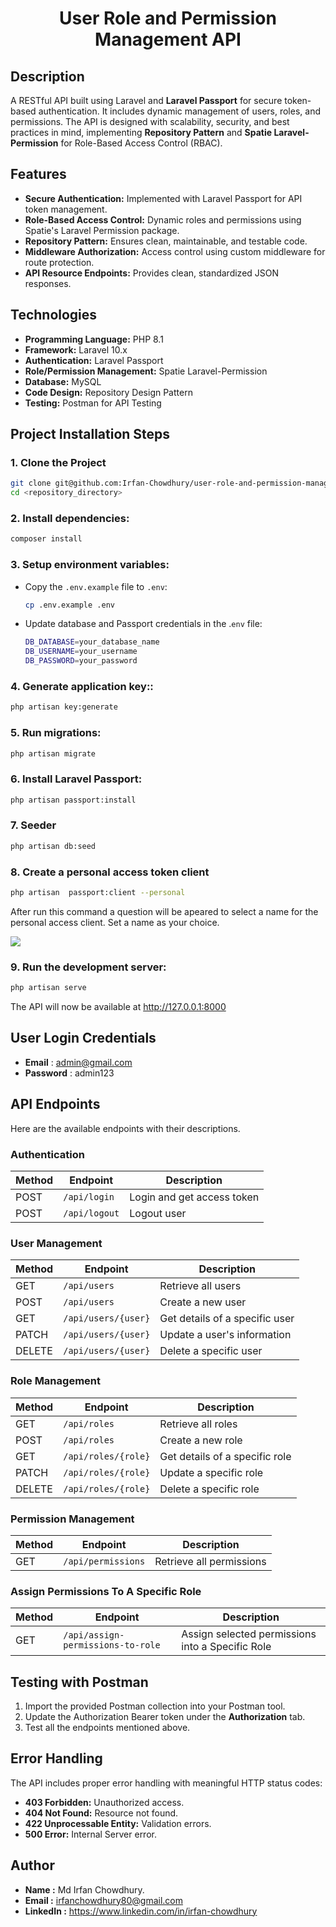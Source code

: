 <div align='center'>

# User Role and Permission Management API

</div>


## Description

A RESTful API built using Laravel and **Laravel Passport** for secure token-based authentication. It includes dynamic management of users, roles, and permissions. The API is designed with scalability, security, and best practices in mind, implementing **Repository Pattern** and **Spatie Laravel-Permission** for Role-Based Access Control (RBAC).

## Features
- **Secure Authentication:** Implemented with Laravel Passport for API token management.
- **Role-Based Access Control:** Dynamic roles and permissions using Spatie's Laravel Permission package.
- **Repository Pattern:** Ensures clean, maintainable, and testable code.
- **Middleware Authorization:** Access control using custom middleware for route protection.
- **API Resource Endpoints:** Provides clean, standardized JSON responses.

## Technologies
- **Programming Language:** PHP 8.1
- **Framework:** Laravel 10.x
- **Authentication:** Laravel Passport
- **Role/Permission Management:** Spatie Laravel-Permission
- **Database:** MySQL
- **Code Design:** Repository Design Pattern
- **Testing:** Postman for API Testing


## Project Installation Steps

### 1. Clone the Project
```bash
git clone git@github.com:Irfan-Chowdhury/user-role-and-permission-management-api.git
cd <repository_directory>
``` 

### 2. Install dependencies: 
```bash
composer install
```

### 3. Setup environment variables:
- Copy the `.env.example` file to `.env`:
    ```bash
    cp .env.example .env
    ```
- Update database and Passport credentials in the .`env` file:
    ```bash
    DB_DATABASE=your_database_name
    DB_USERNAME=your_username
    DB_PASSWORD=your_password
    ```

### 4. Generate application key:: 
```bash
php artisan key:generate
```

### 5. Run migrations: 
```bash
php artisan migrate
```

### 6. Install Laravel Passport: 
```bash
php artisan passport:install
```

### 7. Seeder 
```bash
php artisan db:seed
```

### 8. Create a personal access token client 
```bash
php artisan  passport:client --personal
```

After run this command a question will be apeared to select a name for the personal access client. Set a name as your choice.

<img src="https://snipboard.io/hxTBL8.jpg" />

### 9. Run the development server:
```bash
php artisan serve
```

The API will now be available at http://127.0.0.1:8000

## User Login Credentials 

- **Email** : admin@gmail.com
- **Password** : admin123



## API Endpoints

Here are the available endpoints with their descriptions.

### Authentication

| **Method** | **Endpoint**    | **Description**            |
|------------|-----------------|----------------------------|
| POST       | `/api/login`    | Login and get access token |
| POST       | `/api/logout`   | Logout user                |


### User Management

| Method   | Endpoint            | Description                     |
|----------|---------------------|---------------------------------|
| GET      | `/api/users`        | Retrieve all users              |
| POST     | `/api/users`        | Create a new user               |
| GET      | `/api/users/{user}` | Get details of a specific user  |
| PATCH    | `/api/users/{user}` | Update a user's information     |
| DELETE   | `/api/users/{user}` | Delete a specific user          |
        

### Role Management

| Method   | Endpoint                     | Description                                 |
|----------|------------------------------|---------------------------------------------|
| GET      | `/api/roles`                 | Retrieve all roles                          |
| POST     | `/api/roles`                 | Create a new role                           |
| GET      | `/api/roles/{role}`          | Get details of a specific role              |
| PATCH    | `/api/roles/{role}`          | Update a specific role                      |
| DELETE   | `/api/roles/{role}`          | Delete a specific role                      |


### Permission Management

| Method   | Endpoint                     | Description                                 |
|----------|------------------------------|---------------------------------------------|
| GET      | `/api/permissions`           | Retrieve all permissions                    |


### Assign Permissions To A Specific Role

| Method   | Endpoint                     | Description                                 |
|----------|------------------------------|---------------------------------------------|
| GET      | `/api/assign-permissions-to-role` | Assign selected permissions into a Specific Role|



## Testing with Postman
1. Import the provided Postman collection into your Postman tool.
2. Update the Authorization Bearer token under the **Authorization** tab.
3. Test all the endpoints mentioned above.

## Error Handling
The API includes proper error handling with meaningful HTTP status codes:
- **403 Forbidden:** Unauthorized access.
- **404 Not Found:** Resource not found.
- **422 Unprocessable Entity:** Validation errors.
- **500 Error:** Internal Server error.

## Author
- **Name :** Md Irfan Chowdhury.
- **Email :** irfanchowdhury80@gmail.com
- **LinkedIn :** https://www.linkedin.com/in/irfan-chowdhury

